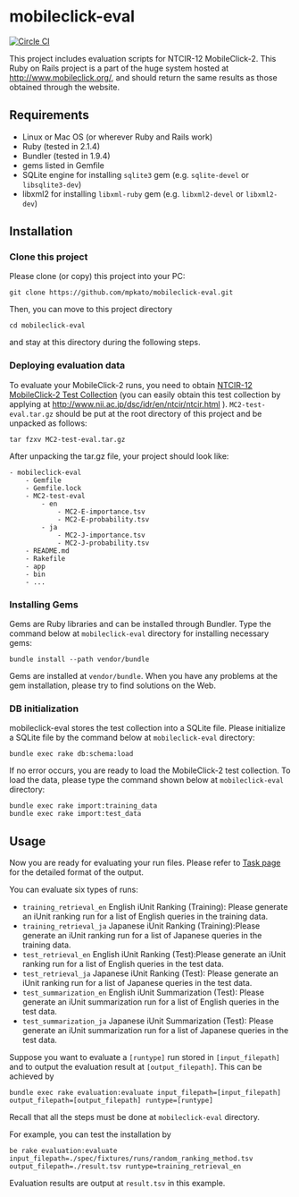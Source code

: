 # mobileclick-eval

[![Circle CI](https://circleci.com/gh/mpkato/mobileclick-eval.svg?&style=shield)](https://circleci.com/gh/mpkato/mobileclick-eval)

This project includes evaluation scripts for NTCIR-12 MobileClick-2.
This Ruby on Rails project is a part of the huge system hosted at
http://www.mobileclick.org/, and should return the same results as those
obtained through the website.

## Requirements
- Linux or Mac OS (or wherever Ruby and Rails work)
- Ruby (tested in 2.1.4)
- Bundler (tested in 1.9.4)
- gems listed in Gemfile
- SQLite engine for installing `sqlite3` gem (e.g. `sqlite-devel` or `libsqlite3-dev`)
- libxml2 for installing `libxml-ruby` gem (e.g. `libxml2-devel` or `libxml2-dev`)


## Installation

### Clone this project

Please clone (or copy) this project into your PC:

```
git clone https://github.com/mpkato/mobileclick-eval.git
```

Then, you can move to this project directory
```
cd mobileclick-eval
```

and stay at this directory during the following steps.


### Deploying evaluation data

To evaluate your MobileClick-2 runs, you need to obtain [NTCIR-12 MobileClick-2 Test Collection](http://research.nii.ac.jp/ntcir/permission/ntcir-12/perm-en-MobileClick.html) (you can easily obtain this test collection by applying at http://www.nii.ac.jp/dsc/idr/en/ntcir/ntcir.html ).
`MC2-test-eval.tar.gz` should be put at the root directory of this project and be unpacked as follows:

```
tar fzxv MC2-test-eval.tar.gz
```

After unpacking the tar.gz file, your project should look like:
```
- mobileclick-eval
	- Gemfile
	- Gemfile.lock
	- MC2-test-eval
		- en
			- MC2-E-importance.tsv
			- MC2-E-probability.tsv
		- ja
			- MC2-J-importance.tsv
			- MC2-J-probability.tsv
	- README.md
	- Rakefile
	- app
	- bin
	- ...
```

### Installing Gems

Gems are Ruby libraries and can be installed through Bundler. Type the command below at `mobileclick-eval` directory for installing necessary gems:

```
bundle install --path vendor/bundle
```

Gems are installed at `vendor/bundle`.
When you have any problems at the gem installation, please try to find solutions on the Web.


### DB initialization

mobileclick-eval stores the test collection into a SQLite file. Please initialize a SQLite file by the command below at `mobileclick-eval` directory:

```
bundle exec rake db:schema:load
```

If no error occurs, you are ready to load the MobileClick-2 test collection.
To load the data, please type the command shown below at `mobileclick-eval` directory:

```
bundle exec rake import:training_data
bundle exec rake import:test_data
```

## Usage

Now you are ready for evaluating your run files. Please refer to [Task page](http://www.mobileclick.org/home/task) for the detailed format of the output.

You can evaluate six types of runs:

- `training_retrieval_en` English iUnit Ranking (Training): Please generate an iUnit ranking run for a list of English queries in the training data.
- `training_retrieval_ja` Japanese iUnit Ranking (Training):Please generate an iUnit ranking run for a list of Japanese queries in the training data.
- `test_retrieval_en` English iUnit Ranking (Test):Please generate an iUnit ranking run for a list of English queries in the test data.
- `test_retrieval_ja` Japanese iUnit Ranking (Test): Please generate an iUnit ranking run for a list of Japanese queries in the test data.
- `test_summarization_en` English iUnit Summarization (Test): Please generate an iUnit summarization run for a list of English queries in the test data.
- `test_summarization_ja` Japanese iUnit Summarization (Test): Please generate an iUnit summarization run for a list of Japanese queries in the test data.


Suppose you want to evaluate a `[runtype]` run stored in `[input_filepath]` and to output the evaluation result at `[output_filepath]`.
This can be achieved by

```
bundle exec rake evaluation:evaluate input_filepath=[input_filepath] output_filepath=[output_filepath] runtype=[runtype]
```

Recall that all the steps must be done at `mobileclick-eval` directory.


For example, you can test the installation by

```
be rake evaluation:evaluate input_filepath=./spec/fixtures/runs/random_ranking_method.tsv output_filepath=./result.tsv runtype=training_retrieval_en
```

Evaluation results are output at `result.tsv` in this example.

